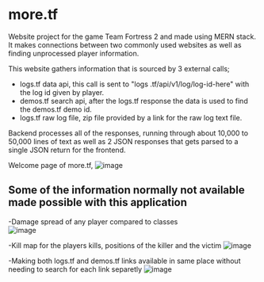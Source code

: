 # __more.tf__
 Website project for the game Team Fortress 2 and made using MERN stack. It makes connections between two commonly used websites as well as finding unprocessed player  information.
 
 This website gathers information that is sourced by 3 external calls;
  - logs.tf data api, this call is sent to "logs .tf/api/v1/log/log-id-here" with the log id given by player.
  - demos.tf search api, after the logs.tf response the data is used to find the demos.tf demo id.
  - logs.tf raw log file, zip file provided by a link for the raw log text file.
  
 Backend processes all of the responses, running through about 10,000 to 50,000 lines of text as well as 2 JSON responses that gets parsed to a single JSON return for the frontend.
 
 Welcome page of more.tf,
 ![image](https://user-images.githubusercontent.com/104592697/203655889-a007299c-0e9a-4064-af04-c7a2085f6064.png)

 ## __Some of the information normally not available made possible with this application__
  
  -Damage spread of any player compared to classes<br />
  ![image](https://user-images.githubusercontent.com/104592697/203656208-d5022e74-b7a7-44f4-810f-859b7de12411.png)<br />

  -Kill map for the players kills, positions of the killer and the victim
  ![image](https://user-images.githubusercontent.com/104592697/203656337-4eab8fd3-c111-4888-bd29-149249da88a5.png)

  -Making both logs.tf and demos.tf links available in same place without needing to search for each link separetly
  ![image](https://user-images.githubusercontent.com/104592697/203656472-6b676f85-80ac-4889-9398-4ef30c816b5b.png)
